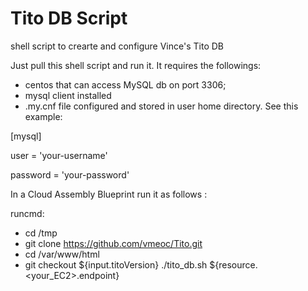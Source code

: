# Tito DB Script
shell script to crearte and configure Vince's Tito DB

Just pull this shell script and run it. It requires the followings:
 - centos that can access MySQL db on port 3306;
 - mysql client installed
 - .my.cnf file configured and stored in user home directory. See this example:

 
\[mysql\]

user = 'your-username'

password = 'your-password'

In a Cloud Assembly Blueprint run it as follows :

runcmd:
- cd /tmp
- git clone https://github.com/vmeoc/Tito.git           
- cd /var/www/html
- git checkout ${input.titoVersion}
./tito_db.sh ${resource.<your_EC2>.endpoint}
